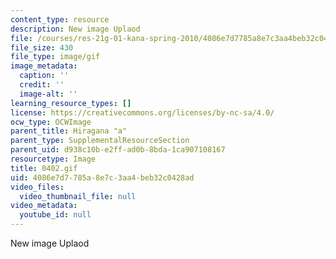 ```yaml
---
content_type: resource
description: New image Uplaod
file: /courses/res-21g-01-kana-spring-2010/4086e7d7785a8e7c3aa4beb32c0428ad_0402.gif
file_size: 430
file_type: image/gif
image_metadata:
  caption: ''
  credit: ''
  image-alt: ''
learning_resource_types: []
license: https://creativecommons.org/licenses/by-nc-sa/4.0/
ocw_type: OCWImage
parent_title: Hiragana "a"
parent_type: SupplementalResourceSection
parent_uid: d938c10b-e2ff-ad0b-8bda-1ca907108167
resourcetype: Image
title: 0402.gif
uid: 4086e7d7-785a-8e7c-3aa4-beb32c0428ad
video_files:
  video_thumbnail_file: null
video_metadata:
  youtube_id: null
---
```

New image Uplaod